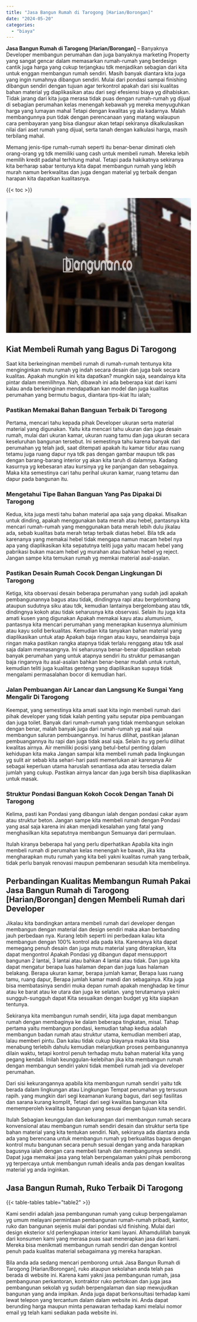 ```yaml
---
title: "Jasa Bangun Rumah di Tarogong [Harian/Borongan]"
date: "2024-05-20"
categories: 
  - "biaya"
---
```


**Jasa Bangun Rumah di Tarogong \[Harian/Borongan\]** – Banyaknya Developer membangun perumahan dan juga banyaknya marketing Property yang sangat gencar dalam memasarkan rumah-rumah yang berdesign cantik juga harga yang cukup terjangkau tdk menjadikan sebagian dari kita untuk enggan membangun rumah sendiri. Masih banyak diantara kita juga yang ingin rumahnya dibangun sendiri. Mulai dari pondasi sampai finishing dibangun sendiri dengan tujuan agar terkontrol apakah dari sisi kualitas bahan material yg diaplikasikan atau dari segi efesiensi biaya yg dihabiskan. Tidak jarang dari kita juga merasa tidak puas dengan rumah-rumah yg dijual di sebagian perumahan kelas menengah kebawah yg mereka menyuguhkan harga yang lumayan mahal Tetapi dengan kwalitas yg ala kadarnya. Malah membangunnya pun tidak dengan perencanaan yang matang walaupun cara pembayaran yang bisa diangsur akan tetapi sekiranya dikalkulasikan nilai dari aset rumah yang dijual, serta tanah dengan kalkulasi harga, masih terbilang mahal.

Memang jenis-tipe rumah-rumah seperti itu benar-benar diminati oleh orang-orang yg tdk memiliki uang cash untuk membeli rumah. Mereka lebih memilih kredit padahal terhitung mahal. Tetapi pada hakikatnya sekiranya kita berharap sabar tentunya kita dapat membangun rumah yang lebih murah namun berkwalitas dan juga dengan material yg terbaik dengan harapan kita dapatkan kualitasnya.

{{< toc >}}

![Jasa Bangun Rumah di Tarogong [Harian/Borongan]](/images/borong-bangunan-28.png)

## Kiat Membeli Rumah yang Bagus Di Tarogong

Saat kita berkeinginan membeli rumah di rumah-rumah tentunya kita menginginkan mutu rumah yg indah secara desain dan juga baik secara kualitas. Apakah mungkin ini kita dapatkan? mungkin saja, seandainya kita pintar dalam memilihnya. Nah, dibawah ini ada beberapa kiat dari kami kalau anda berkeinginan mendapatkan kan model dan juga kualitas perumahan yang bermutu bagus, diantara tips-kiat Itu ialah;

### Pastikan Memakai Bahan Banguan Terbaik Di Tarogong

Pertama, mencari tahu kepada pihak Developer ukuran serta material material yang digunakan. Yaitu kita mencari tahu ukuran dan juga desain rumah, mulai dari ukuran kamar, ukuran ruang tamu dan juga ukuran secara keseluruhan bangunan tersebut. Ini semestinya tahu karena banyak dari perumahan yg telah jadi, saat ditempati apakah itu kamar tidur atau ruang tetamu juga ruang dapur nya tdk pas dengan gambar maupun tdk pas dengan barang-barang interior yg akan kita taruh di dalamnya. Kadang kasurnya yg kebesaran atau kursinya yg ke panjangan dan sebagainya. Maka kita semestinya cari tahu perihal ukuran kamar, ruang tetamu dan dapur pada bangunan itu.

### Mengetahui Tipe Bahan Banguan Yang Pas Dipakai Di Tarogong

Kedua, kita juga mesti tahu bahan material apa saja yang dipakai. Misalkan untuk dinding, apakah menggunakan bata merah atau hebel, pantasnya kita mencari rumah-rumah yang menggunakan bata merah lebih dulu jikalau ada, sebab kualitas bata merah tetap terbaik diatas hebel. Bila tdk ada karenanya yang memakai hebel tidak mengapa namun macam hebel nya apa yang diaplikasikan kita sepatutnya teliti juga yaitu macam hebel yang pabrikasi bukan macam hebel yg murahan atau bahkan hebel yg reject. Jangan sampe kita temukan rumah yg memkai material asal-asalan.

### Pastikan Desain Rumah Cocok Dengan Lingkungan Di Tarogong

Ketiga, kita observasi desain beberapa perumahan yang sudah jadi apakah pembangunannya bagus atau tidak, dindingnya rapi atau bergelombang ataupun sudutnya siku atau tdk, kemudian lantainya bergelombang atau tdk, dindingnya kokoh atau tidak seharusnya kita observasi. Selain itu juga kita amati kusen yang digunakan Apakah memakai kayu atau alumunium, pantasnya kita mencari perumahan yang menerapkan kusennya aluminium atau kayu solid berkualitas. Kemudian kita tanyakan bahan material yang diaplikasikan untuk atap Apakah baja ringan atau kayu, seandainya baja ringan maka pastikan rangka atapnya tidak terlalu renggang atau tdk asal saja dalam memasangnya. Ini seharusnya benar-benar dipastikan sebab banyak perumahan yang untuk atapnya sendiri itu struktur pemasangan baja ringannya itu asal-asalan bahkan benar-benar mudah untuk runtuh, kemudian teliti juga kualitas genteng yang diaplikasikan supaya tidak mengalami permasalahan bocor di kemudian hari.

### Jalan Pembuangan Air Lancar dan Langsung Ke Sungai Yang Mengalir Di Tarogong

Keempat, yang semestinya kita amati saat kita ingin membeli rumah dari pihak developer yang tidak kalah penting yaitu seputar pipa pembuangan dan juga toilet. Banyak dari rumah-rumah yang tidak membangun selokan dengan benar, malah banyak juga dari rumah-rumah yg asal saja membangun saluran pembuangannya. Ini harus dilihat, pastikan jalanan pembuangannya itu rapi dan juga tidak asal saja. Selain itu yg perlu dilihat kwalitas airnya. Air memiliki posisi yang betul-betul penting dalam kehidupan kita maka Jangan sampai kita membeli rumah pada lingkungan yg sulit air sebab kita sehari-hari pasti memerlukan air karenanya Air sebagai keperluan utama haruslah senantiasa ada atau tersedia dalam jumlah yang cukup. Pastikan airnya lancar dan juga bersih bisa diaplikasikan untuk masak.

### Struktur Pondasi Banguan Kokoh Cocok Dengan Tanah Di Tarogong

Kelima, pasti kan Pondasi yang dibangun ialah dengan pondasi cakar ayam atau struktur beton. Jangan sampe kita membeli rumah dengan Pondasi yang asal saja karena ini akan menjadi kesalahan yang fatal yang menghasilkan kita sepatutnya membangun Semuanya dari permulaan.

Itulah kiranya beberapa hal yang perlu diperhatikan Apabila kita ingin membeli rumah di perumahan kelas menengah ke bawah, jika kita mengharapkan mutu rumah yang kita beli yakni kualitas rumah yang terbaik, tidak perlu banyak renovasi maupun pembenaran sesudah kita membelinya.

## Perbandingan Kualitas Membangun Rumah Pakai Jasa Bangun Rumah di Tarogong \[Harian/Borongan\] dengen Membeli Rumah dari Developer

Jikalau kita bandingkan antara membeli rumah dari developer dengan membangun dengan material dan design sendiri maka akan berbanding jauh perbedaan nya. Kurang lebih seperti ini perbedaan kalau kita membangun dengan 100% kontrol ada pada kita. Karenanya kita dapat memegang penuh desain dan juga mutu material yang diterapkan, kita dapat mengontrol Apakah Pondasi yg dibangun dapat mensupport bangunan 2 lantai, 3 lantai atau bahkan 4 lantai atau tidak. Dan juga kita dapat mengatur berapa luas halaman depan dan juga luas halaman belakang. Berapa ukuran kamar, berapa jumlah kamar, Berapa luas ruang tamu, ruang dapur, Berapa jumlah kamar mandi dan sebagainya. Kita juga bisa membatasinya sendiri muka depan rumah apakah menghadap ke timur atau ke barat atau ke utara dan juga ke selatan. yang terutamanya yakni sungguh-sungguh dapat Kita sesuaikan dengan budget yg kita siapkan tentunya.

Sekiranya kita membangun rumah sendiri, kita juga dapat membangun rumah dengan membaginya ke dalam beberapa tingkatan, misal. Tahap pertama yaitu membangun pondasi, kemudian tahap kedua adalah membangun badan rumah atau struktur utama, kemudian memberi atap, lalau memberi pintu. Dan kalau tidak cukup biayanya maka kita bisa menabung terlebih dahulu kemudian melanjutkan proses pembangunannya dilain waktu, tetapi kontrol penuh terhadap mutu bahan material kita yang pegang kendali. Inilah keunggulan-kelebihan jika kita membangun rumah dengan membangun sendiri yakni tidak membeli rumah jadi via developer perumahan.

Dari sisi kekurangannya apabila kita membangun rumah sendiri yaitu tdk berada dalam lingkungan atau Lingkungan Tempat perumahan yg tersusun rapih. yang mungkin dari segi keamanan kurang bagus, dari segi fasilitas dan sarana kurang komplit, Tetapi dari segi kwalitas bangunan kita mememperoleh kwalitas bangunan yang sesuai dengan tujuan kita sendiri.

Itulah Sebagian keunggulan dan kekurangan dari membangun rumah secara konvensional atau membangun rumah sendiri desain dan struktur serta tipe bahan material yang kita tentukan sendiri. Nah, sekiranya ada diantara anda ada yang berencana untuk membangun rumah yg berkualitas bagus dengan kontrol mutu bangunan secara penuh sesuai dengan yang anda harapkan bagusnya ialah dengan cara membeli tanah dan membangunnya sendiri. Dapat juga memakai jasa yang telah berpengalaman yakni pihak pemborong yg terpercaya untuk membangun rumah idealis anda pas dengan kwalitas material yg anda inginkan.

## Jasa Bangun Rumah, Ruko Terbaik Di Tarogong

{{< table-tables table="table2" >}}

Kami sendiri adalah jasa pembangunan rumah yang cukup berpengalaman yg umum melayani permintaan pembangunan rumah-rumah pribadi, kantor, ruko dan bangunan sejenis mulai dari pondasi s/d finishing. Mulai dari design eksterior s/d perlengkapan interior kami layani. Alhamdulillah banyak dari konsumen kami yang merasa puas saat menerapkan jasa dari kami. Mereka bisa menikmati membangun rumah sendiri dan dengan kontrol penuh pada kualitas material sebagaimana yg mereka harapkan.

Bila anda ada sedang mencari pemborong untuk Jasa Bangun Rumah di Tarogong \[Harian/Borongan\], ruko ataupun sekolahan anda telah pas berada di website ini. Karena kami yakni jasa pembangunan rumah, jasa pembangunan perkantoran, kontraktor ruko pertokoan dan juga jasa pembangunan sekolah yg sudah berpengalaman dan siap mewujudkan bangunan yang anda impikan. Anda juga dapat berkonsultasi terhadap kami lewat telepon yang tercantum dalam dalam website ini. Anda dapat berunding harga maupun minta penawaran terhadap kami melalui nomor email yg telah kami sediakan pada website ini.

